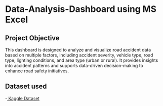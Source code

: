 # Data-Analysis-Dashboard using MS Excel
## Project Objective 
This dashboard is designed to analyze and visualize road accident data based on multiple factors, including accident severity, vehicle type, road type, lighting conditions, and area type (urban or rural). It provides insights into accident patterns and supports data-driven decision-making to enhance road safety initiatives.
## Dataset used
-<a href="https://www.kaggle.com/datasets/xavierberge/road-accident-dataset"> Kaggle Dataset</a>

